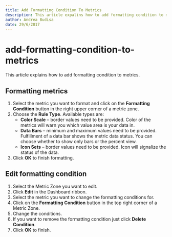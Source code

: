 ```yaml
---
title: Add Formatting Condition To Metrics
description: This article expalins how to add formatting condition to metrics.
author: Andrea Budisa
date: 29/6/2017
---
```


# add-formatting-condition-to-metrics

This article explains how to add formatting condition to metrics.

## Formatting metrics

1. Select the metric you want to format and click on the **Formatting Condition** button in the right upper corner of a metric zone.
2. Choose the **Rule Type**. Available types are:
   * **Color Scale** – border values need to be provided. Color of the metrics will warn you which value area is your data in.
   * **Data Bars** – minimum and maximum values need to be provided. Fulfillment of a data bar shows the metric data status. You can choose whether to show only bars or the percent view.
   * **Icon Sets** – border values need to be provided. Icon will signalize the status of the data.
3. Click **OK** to finish formatting.

## Edit formatting condition

1. Select the Metric Zone you want to edit.
2. Click **Edit** in the Dashboard ribbon.
3. Select the metric you want to change the formatting conditions for.
4. Click on the **Formatting Condition** button in the top right corner of a Metric Zone.
5. Change the conditions.
6. If you want to remove the formatting condition just click **Delete Condition**.
7. Click **OK** to finish.

